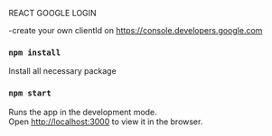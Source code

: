 REACT GOOGLE LOGIN

-create your own clientId on https://console.developers.google.com

### `npm install`

Install all necessary package

### `npm start`

Runs the app in the development mode.<br>
Open [http://localhost:3000](http://localhost:3000) to view it in the browser.
